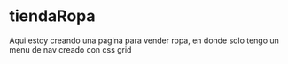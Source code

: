 # tiendaRopa
Aqui estoy creando una pagina para vender ropa, en donde solo tengo un menu de nav creado con css grid 
